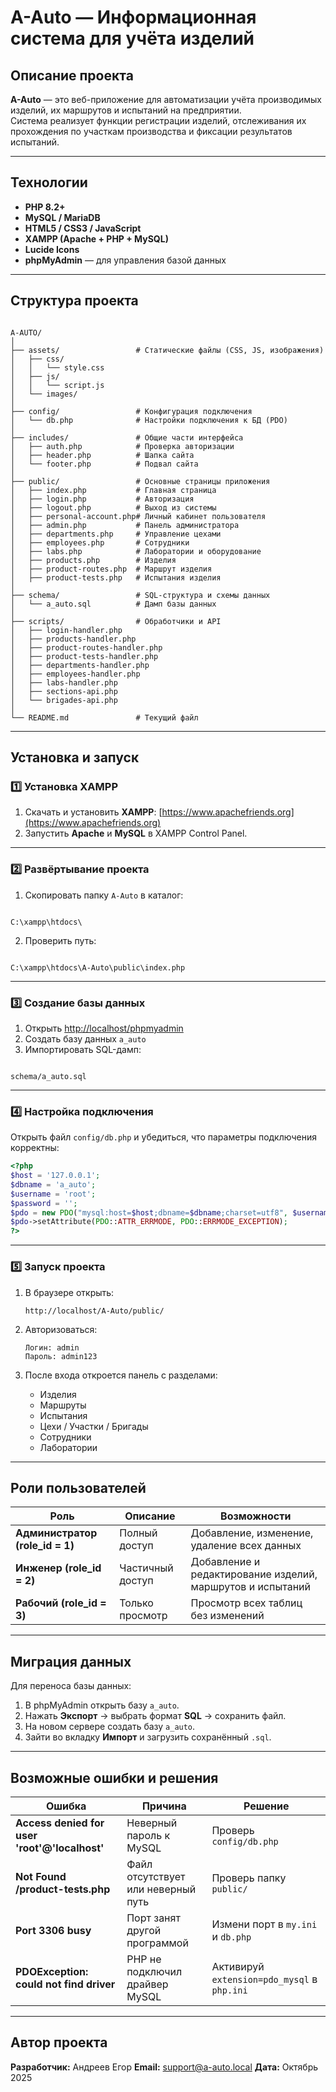 # A-Auto — Информационная система для учёта изделий

## Описание проекта
**A-Auto** — это веб-приложение для автоматизации учёта производимых изделий, их маршрутов и испытаний на предприятии.  
Система реализует функции регистрации изделий, отслеживания их прохождения по участкам производства и фиксации результатов испытаний.

---

## Технологии
- **PHP 8.2+**
- **MySQL / MariaDB**
- **HTML5 / CSS3 / JavaScript**
- **XAMPP (Apache + PHP + MySQL)**
- **Lucide Icons**
- **phpMyAdmin** — для управления базой данных

---

## Структура проекта

```

A-AUTO/
│
├── assets/                 # Статические файлы (CSS, JS, изображения)
│   ├── css/
│   │   └── style.css
│   ├── js/
│   │   └── script.js
│   └── images/
│
├── config/                 # Конфигурация подключения
│   └── db.php              # Настройки подключения к БД (PDO)
│
├── includes/               # Общие части интерфейса
│   ├── auth.php            # Проверка авторизации
│   ├── header.php          # Шапка сайта
│   └── footer.php          # Подвал сайта
│
├── public/                 # Основные страницы приложения
│   ├── index.php           # Главная страница
│   ├── login.php           # Авторизация
│   ├── logout.php          # Выход из системы
│   ├── personal-account.php# Личный кабинет пользователя
│   ├── admin.php           # Панель администратора
│   ├── departments.php     # Управление цехами
│   ├── employees.php       # Сотрудники
│   ├── labs.php            # Лаборатории и оборудование
│   ├── products.php        # Изделия
│   ├── product-routes.php  # Маршрут изделия
│   ├── product-tests.php   # Испытания изделия
│
├── schema/                 # SQL-структура и схемы данных
│   └── a_auto.sql          # Дамп базы данных
│
├── scripts/                # Обработчики и API
│   ├── login-handler.php
│   ├── products-handler.php
│   ├── product-routes-handler.php
│   ├── product-tests-handler.php
│   ├── departments-handler.php
│   ├── employees-handler.php
│   ├── labs-handler.php
│   ├── sections-api.php
│   └── brigades-api.php
│
└── README.md               # Текущий файл

```

---

## Установка и запуск

### 1️⃣ Установка XAMPP
1. Скачать и установить **XAMPP**: [https://www.apachefriends.org](https://www.apachefriends.org)  
2. Запустить **Apache** и **MySQL** в XAMPP Control Panel.

---

### 2️⃣ Развёртывание проекта
1. Скопировать папку `A-Auto` в каталог:
```

C:\xampp\htdocs\

```
2. Проверить путь:
```

C:\xampp\htdocs\A-Auto\public\index.php

```

---

### 3️⃣ Создание базы данных
1. Открыть [http://localhost/phpmyadmin](http://localhost/phpmyadmin)  
2. Создать базу данных `a_auto`  
3. Импортировать SQL-дамп:
```

schema/a_auto.sql

````

---

### 4️⃣ Настройка подключения
Открыть файл `config/db.php` и убедиться, что параметры подключения корректны:
```php
<?php
$host = '127.0.0.1';
$dbname = 'a_auto';
$username = 'root';
$password = '';
$pdo = new PDO("mysql:host=$host;dbname=$dbname;charset=utf8", $username, $password);
$pdo->setAttribute(PDO::ATTR_ERRMODE, PDO::ERRMODE_EXCEPTION);
?>
````

---

### 5️⃣ Запуск проекта

1. В браузере открыть:

   ```
   http://localhost/A-Auto/public/
   ```
2. Авторизоваться:

   ```
   Логин: admin
   Пароль: admin123
   ```
3. После входа откроется панель с разделами:

   * Изделия
   * Маршруты
   * Испытания
   * Цехи / Участки / Бригады
   * Сотрудники
   * Лаборатории

---

## Роли пользователей

| Роль                            | Описание         | Возможности                                                |
| ------------------------------- | ---------------- | ---------------------------------------------------------- |
| **Администратор (role_id = 1)** | Полный доступ    | Добавление, изменение, удаление всех данных                |
| **Инженер (role_id = 2)**       | Частичный доступ | Добавление и редактирование изделий, маршрутов и испытаний |
| **Рабочий (role_id = 3)**       | Только просмотр  | Просмотр всех таблиц без изменений                         |

---

## Миграция данных

Для переноса базы данных:

1. В phpMyAdmin открыть базу `a_auto`.
2. Нажать **Экспорт** → выбрать формат **SQL** → сохранить файл.
3. На новом сервере создать базу `a_auto`.
4. Зайти во вкладку **Импорт** и загрузить сохранённый `.sql`.

---

## Возможные ошибки и решения

| Ошибка                                        | Причина                            | Решение                                     |
| --------------------------------------------- | ---------------------------------- | ------------------------------------------- |
| **Access denied for user 'root'@'localhost'** | Неверный пароль к MySQL            | Проверь `config/db.php`                     |
| **Not Found /product-tests.php**              | Файл отсутствует или неверный путь | Проверь папку `public/`                     |
| **Port 3306 busy**                            | Порт занят другой программой       | Измени порт в `my.ini` и `db.php`           |
| **PDOException: could not find driver**       | PHP не подключил драйвер MySQL     | Активируй `extension=pdo_mysql` в `php.ini` |

---

## Автор проекта

**Разработчик:** Андреев Егор
**Email:** [support@a-auto.local](mailto:support@a-auto.local)
**Дата:** Октябрь 2025



